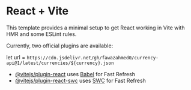 # React + Vite

This template provides a minimal setup to get React working in Vite with HMR and some ESLint rules.

Currently, two official plugins are available:

let url = `https://cdn.jsdelivr.net/gh/fawazahmed0/currency-api@1/latest/currencies/${currency}.json`

- [@vitejs/plugin-react](https://github.com/vitejs/vite-plugin-react/blob/main/packages/plugin-react/README.md) uses [Babel](https://babeljs.io/) for Fast Refresh
- [@vitejs/plugin-react-swc](https://github.com/vitejs/vite-plugin-react-swc) uses [SWC](https://swc.rs/) for Fast Refresh
